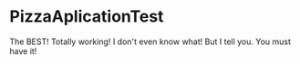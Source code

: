 # PizzaAplicationTest

The BEST! Totally working! I don't even know what! But I tell you. You must have it!
